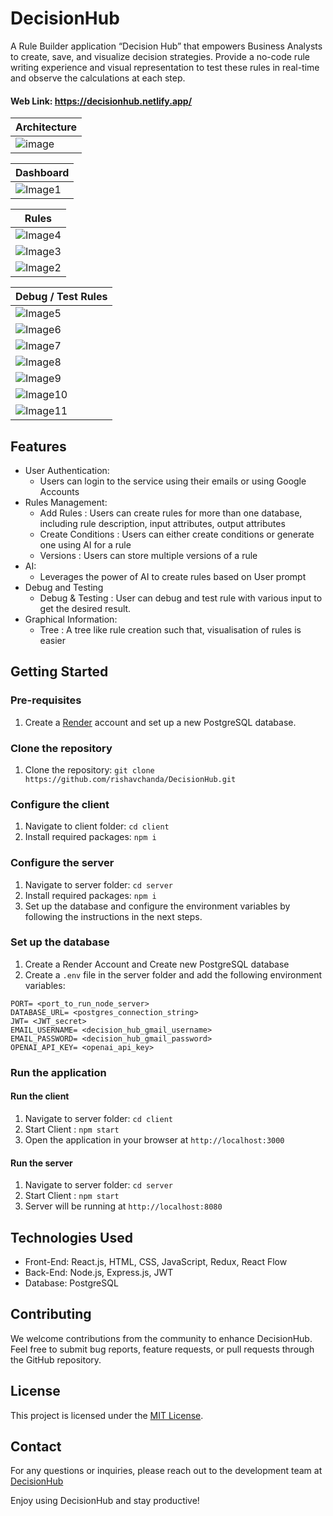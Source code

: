 # DecisionHub

A Rule Builder application “Decision Hub” that empowers Business Analysts to create, save, and visualize decision strategies. Provide a no-code rule writing experience and visual representation to test these rules in real-time and observe the calculations at each step.

#### Web Link: https://decisionhub.netlify.app/

| Architecture                      |
| --------------------------------- |
|![image](https://github.com/user-attachments/assets/97adc3ca-da97-4dbe-810e-bac94db513c3)|

| Dashboard                         |
| --------------------------------- |
| ![Image1](./assets/dashboard.jpg) |

| Rules                          |
| ------------------------------ |
| ![Image4](./assets/rules3.jpg) |
| ![Image3](./assets/rules2.jpg) |
| ![Image2](./assets/rules.jpg)  |

| Debug / Test Rules                 |
| ---------------------------------- |
| ![Image5](./assets/testRule.jpg)   |
| ![Image6](./assets/testRule2.jpg)  |
| ![Image7](./assets/testRule3.jpg)  |
| ![Image8](./assets/testRule4.jpg)  |
| ![Image9](./assets/testRule5.jpg)  |
| ![Image10](./assets/testRule6.jpg) |
| ![Image11](./assets/testRule7.jpg) |

## Features

- User Authentication:
  - Users can login to the service using their emails or using Google Accounts
- Rules Management:
  - Add Rules : Users can create rules for more than one database, including rule description, input attributes, output attributes
  - Create Conditions : Users can either create conditions or generate one using AI for a rule
  - Versions : Users can store multiple versions of a rule
- AI:
  - Leverages the power of AI to create rules based on User prompt
- Debug and Testing
  - Debug & Testing : User can debug and test rule with various input to get the desired result.
- Graphical Information:
  - Tree : A tree like rule creation such that, visualisation of rules is easier

## Getting Started

### Pre-requisites

1. Create a [Render](https://dashboard.render.com/) account and set up a new PostgreSQL database.

### Clone the repository

1. Clone the repository: `git clone https://github.com/rishavchanda/DecisionHub.git`

### Configure the client

1. Navigate to client folder: `cd client`
2. Install required packages: `npm i`

### Configure the server

1. Navigate to server folder: `cd server`
2. Install required packages: `npm i`
3. Set up the database and configure the environment variables by following the instructions in the next steps.

### Set up the database

1. Create a Render Account and Create new PostgreSQL database
2. Create a `.env` file in the server folder and add the following environment variables:

```
PORT= <port_to_run_node_server>
DATABASE_URL= <postgres_connection_string>
JWT= <JWT_secret>
EMAIL_USERNAME= <decision_hub_gmail_username>
EMAIL_PASSWORD= <decision_hub_gmail_password>
OPENAI_API_KEY= <openai_api_key>
```

### Run the application

#### Run the client

1. Navigate to server folder: `cd client`
2. Start Client : `npm start`
3. Open the application in your browser at `http://localhost:3000`

#### Run the server

1. Navigate to server folder: `cd server`
2. Start Client : `npm start`
3. Server will be running at `http://localhost:8080`

## Technologies Used

- Front-End: React.js, HTML, CSS, JavaScript, Redux, React Flow
- Back-End: Node.js, Express.js, JWT
- Database: PostgreSQL

## Contributing

We welcome contributions from the community to enhance DecisionHub. Feel free to submit bug reports, feature requests, or pull requests through the GitHub repository.

## License

This project is licensed under the [MIT License](https://opensource.org/licenses/MIT).

## Contact

For any questions or inquiries, please reach out to the development team at [DecisionHub](mailto:decisionhub629@gmail.com)

Enjoy using DecisionHub and stay productive!

